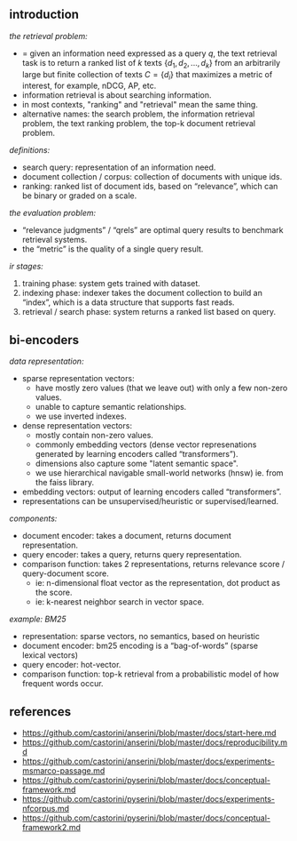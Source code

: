 ## introduction

_the retrieval problem:_

- = given an information need expressed as a query $q$, the text retrieval task is to return a ranked list of $k$ texts $\{d_1, d_2, ..., d_k\}$ from an arbitrarily large but finite collection of texts $C =\{d_i\}$ that maximizes a metric of interest, for example, nDCG, AP, etc.
- information retrieval is about searching information.
- in most contexts, "ranking" and "retrieval" mean the same thing.
- alternative names: the search problem, the information retrieval problem, the text ranking problem, the top-k document retrieval problem.

_definitions:_

- search query: representation of an information need.
- document collection / corpus: collection of documents with unique ids.
- ranking: ranked list of document ids, based on “relevance”, which can be binary or graded on a scale.

_the evaluation problem:_

- “relevance judgments” / “qrels” are optimal query results to benchmark retrieval systems.
- the “metric” is the quality of a single query result.

_ir stages:_

1. training phase: system gets trained with dataset.
2. indexing phase: indexer takes the document collection to build an “index”, which is a data structure that supports fast reads.
3. retrieval / search phase: system returns a ranked list based on query.

## bi-encoders

_data representation:_

- sparse representation vectors:
     - have mostly zero values (that we leave out) with only a few non-zero values.
     - unable to capture semantic relationships.
     - we use inverted indexes.
- dense representation vectors:
     - mostly contain non-zero values.
     - commonly embedding vectors (dense vector represenations generated by learning encoders called “transformers”).
     - dimensions also capture some "latent semantic space".
     - we use hierarchical navigable small-world networks (hnsw) ie. from the faiss library.
- embedding vectors: output of learning encoders called “transformers”.
- representations can be unsupervised/heuristic or supervised/learned.

_components:_

- document encoder: takes a document, returns document representation.
- query encoder: takes a query, returns query representation.
- comparison function: takes 2 representations, returns relevance score / query-document score.
     - ie: n-dimensional float vector as the representation, dot product as the score.
     - ie: k-nearest neighbor search in vector space.

_example: BM25_

- representation: sparse vectors, no semantics, based on heuristic
- document encoder: bm25 encoding is a “bag-of-words” (sparse lexical vectors)
- query encoder: hot-vector.
- comparison function: top-k retrieval from a probabilistic model of how frequent words occur.

## references

- https://github.com/castorini/anserini/blob/master/docs/start-here.md
- https://github.com/castorini/anserini/blob/master/docs/reproducibility.md
- https://github.com/castorini/anserini/blob/master/docs/experiments-msmarco-passage.md
- https://github.com/castorini/pyserini/blob/master/docs/conceptual-framework.md
- https://github.com/castorini/pyserini/blob/master/docs/experiments-nfcorpus.md
- https://github.com/castorini/pyserini/blob/master/docs/conceptual-framework2.md
